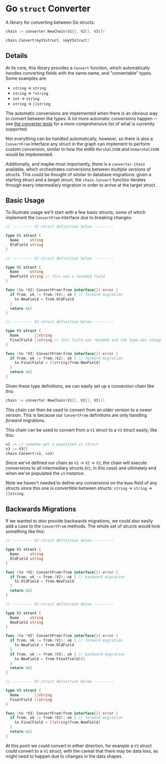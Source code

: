 # Go `struct` Converter

A library for converting between Go structs.

```go
chain := converter.NewChain(V1{}, V2{}, V3{})

chain.Convert(myV1struct, &myV3struct)
```

## Details

At its core, this library provides a `Convert` function, which automatically
handles converting fields with the same name, and "convertable"
types. Some examples are:
* `string` -> `string`
* `string` -> `*string`
* `int` -> `string`
* `string` -> `[]string`

The automatic conversions are implemented when there is an obvious way
to convert between the types. A lot more automatic conversions happen
-- see [the converter tests](converter_testo.go) for a more comprehensive
list of what is currently supported.

Not everything can be handled automatically, however, so there is also
a `ConvertFrom` interface any struct in the graph can implement to
perform custom conversion, similar to how the stdlib `MarshalJSON` and
`UnmarshalJSON` would be implemented.

Additionally, and maybe most importantly, there is a `converter.Chain` available,
which orchestrates conversions between _multiple versions_ of structs. This could
be thought of similar to database migrations: given a starting struct and a target
struct, the `chain.Convert` function iterates through every intermediary migration
in order to arrive at the target struct.

## Basic Usage

To illustrate usage we'll start with a few basic structs, some of which
implement the `ConvertFrom` interface due to breaking changes:

```go
// --------- V1 struct definition below ---------

type V1 struct {
  Name     string
  OldField string
}

// --------- V2 struct definition below ---------

type V2 struct {
  Name     string
  NewField string // this was a renamed field
}

func (to *V2) ConvertFrom(from interface{}) error {
  if from, ok := from.(V1); ok { // forward migration
    to.NewField = from.OldField
  }
  return nil
}

// --------- V3 struct definition below ---------

type V3 struct {
  Name       []string
  FinalField []string // this field was renamed and the type was changed
}

func (to *V3) ConvertFrom(from interface{}) error {
  if from, ok := from.(V2); ok { // forward migration
    to.FinalField = []string{from.NewField}
  }
  return nil
}
```

Given these type definitions, we can easily set up a conversion chain
like this:

```go
chain := converter.NewChain(V1{}, V2{}, V3{})
```

This chain can then be used to convert from an _older version_ to a _newer 
version_. This is because our `ConvertFrom` definitions are only handling
_forward_ migrations.

This chain can be used to convert from a `V1` struct to a `V3` struct easily,
like this:

```go
v1 := // somehow get a populated v1 struct
v3 := V3{}
chain.Convert(v1, &v3)
```

Since we've defined our chain as `V1` &rarr; `V2` &rarr; `V3`, the chain will execute
conversions to all intermediary structs (`V2`, in this case) and ultimately end
when we've populated the `v3` instance.

Note we haven't needed to define any conversions on the `Name` field of any structs
since this one is convertible between structs: `string` &rarr; `string` &rarr; `[]string`.

## Backwards Migrations

If we wanted to _also_ provide backwards migrations, we could also easily add a case
to the `ConvertFrom` methods. The whole set of structs would look something like this:


```go
// --------- V1 struct definition below ---------

type V1 struct {
  Name     string
  OldField string
}

func (to *V1) ConvertFrom(from interface{}) error {
  if from, ok := from.(V2); ok { // backward migration
    to.OldField = from.NewField
  }
  return nil
}

// --------- V2 struct definition below ---------

type V2 struct {
  Name     string
  NewField string
}

func (to *V2) ConvertFrom(from interface{}) error {
  if from, ok := from.(V1); ok { // forward migration
    to.NewField = from.OldField
  }
  if from, ok := from.(V3); ok { // backward migration
    to.NewField = from.FinalField[0]
  }
  return nil
}

// --------- V3 struct definition below ---------

type V3 struct {
  Name       []string
  FinalField []string
}

func (to *V3) ConvertFrom(from interface{}) error {
  if from, ok := from.(V2); ok { // forward migration
    to.FinalField = []string{from.NewField}
  }
  return nil
}
```

At this point we could convert in either direction, for example a 
`V3` struct could convert to a `V1` struct, with the caveat that there
may be data loss, as might need to happen due to changes in the data shapes.

